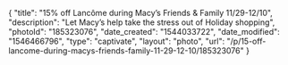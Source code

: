 {
    "title": "15% off Lancôme during Macy’s Friends & Family 11\/29-12\/10",
    "description": "Let Macy’s help take the stress out of Holiday shopping",
    "photoId": "185323076",
    "date_created": "1544033722",
    "date_modified": "1546466796",
    "type": "captivate",
    "layout": "photo",
    "url": "\/p\/15-off-lancome-during-macys-friends-family-11-29-12-10\/185323076"
}